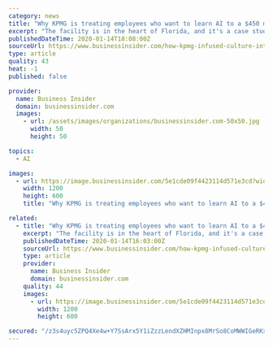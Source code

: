```yaml
---
category: news
title: "Why KPMG is treating employees who want to learn AI to a $450 million retraining center that feels like a luxury resort"
excerpt: "The facility is in the heart of Florida, and it's a case study in how positive company culture can play a role in driving digital transformations."
publishedDateTime: 2020-01-14T18:08:00Z
sourceUrl: https://www.businessinsider.com/how-kpmg-infused-culture-into-a-new-450-million-facility
type: article
quality: 43
heat: -1
published: false

provider:
  name: Business Insider
  domain: businessinsider.com
  images:
    - url: /assets/images/organizations/businessinsider.com-50x50.jpg
      width: 50
      height: 50

topics:
  - AI

images:
  - url: https://image.businessinsider.com/5e1cde09f4423114d571e3cd?width=1200&format=jpeg
    width: 1200
    height: 600
    title: "Why KPMG is treating employees who want to learn AI to a $450 million retraining center that feels like a luxury resort"

related:
  - title: "Why KPMG is treating employees who want to learn AI to a $450 million training center that feels like a luxury resort"
    excerpt: "The facility is in the heart of Florida, and it's a case study in how positive company culture can play a role in driving digital transformations."
    publishedDateTime: 2020-01-14T16:03:00Z
    sourceUrl: https://www.businessinsider.com/how-kpmg-infused-culture-into-a-new-450-million-facility
    type: article
    provider:
      name: Business Insider
      domain: businessinsider.com
    quality: 44
    images:
      - url: https://image.businessinsider.com/5e1cde09f4423114d571e3cd?width=1200&format=jpeg
        width: 1200
        height: 600

secured: "/z3s4uyc5ZPQ4Xe4w+Y7SsArx5Y1iZzzLendXZHMInpx8MrSo8CoMWWIGeRKxn1up5NLTgOxcbkBg5kyi4NPNM99AjJvam2m4qrb35nJfuj0l/cdf1lMtouTAzbXWyg01WqGwU0ewPJlWVCh3rrPJIsnSWtrPL1e0+FNMzHR9/44fCYiIeY8MsZ46JKvyfXyjuS8a+O6ojKLBELwooei6pfZRswmNrB7hWk+6cAfOcRhDApAHjPwwwZMB4DYN5Ko6A/WbUaPFptG6TYLMTtwTMV9UiMmtSOSV9LLw4amducBc06+yb6PO67UfOxiITOqdyz0USQeMNVa4v5Ipu0UJ2Mo6q+T7o6M9VciNdhFlvrCA71Swy1/ryW151pJ6JYPKVNLDWba5Oil8yV4OyJxE5XkVcJxkI9TxRbqj6s/RmqSntzdLfplr7CJFclyAcwoeeVJX1D/RWKAk/u5tF1N/g==;Np8JlO7xy45d3QrKgBYj0w=="
---
```


